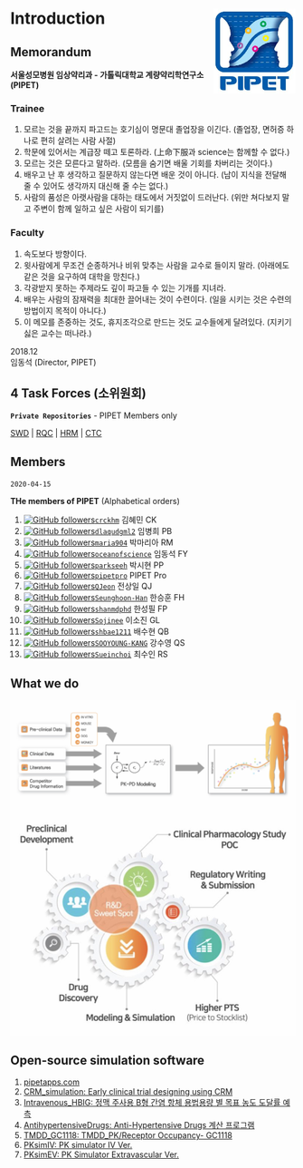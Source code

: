 # Introduction <img src="assets/PIPET-A-02.JPG"  align="right" height="150" />

## Memorandum

**서울성모병원 임상약리과 - 가톨릭대학교 계량약리학연구소 (PIPET)**

### Trainee

1. 모르는 것을 끝까지 파고드는 호기심이 명문대 졸업장을 이긴다. (졸업장, 면허증 하나로 편히 살려는 사람 사절)
2. 학문에 있어서는 계급장 떼고 토론하라. (上命下服과 science는 함께할 수 없다.)
3. 모르는 것은 모른다고 말하라. (모름을 숨기면 배울 기회를 차버리는 것이다.)
4. 배우고 난 후 생각하고 질문하지 않는다면 배운 것이 아니다. (남이 지식을 전달해 줄 수 있어도 생각까지 대신해 줄 수는 없다.)
5. 사람의 품성은 아랫사람을 대하는 태도에서 거짓없이 드러난다. (위만 쳐다보지 말고 주변이 함께 일하고 싶은 사람이 되기를)

### Faculty

1. 속도보다 방향이다.
2. 윗사람에게 무조건 순종하거나 비위 맞추는 사람을 교수로 들이지 말라. (아래에도 같은 것을 요구하여 대학을 망친다.)
3. 각광받지 못하는 주제라도 깊이 파고들 수 있는 기개를 지녀라.
4. 배우는 사람의 잠재력을 최대한 끌어내는 것이 수련이다. (일을 시키는 것은 수련의 방법이지 목적이 아니다.)
5. 이 메모를 존중하는 것도, 휴지조각으로 만드는 것도 교수들에게 달려있다. (지키기 싫은 교수는 떠나라.)

2018.12  
임동석 (Director, PIPET)

## 4 Task Forces (소위원회)

**`Private Repositories`** - PIPET Members only

[SWD](https://github.com/pipetcpt/SWD) | [RQC](https://github.com/pipetcpt/RQC) | [HRM](https://github.com/pipetcpt/HRM) |  [CTC](https://github.com/pipetcpt/CTC)

## Members

`2020-04-15`

**THe members of PIPET** (Alphabetical orders)

1. [![GitHub followers](https://img.shields.io/github/followers/crckhm.svg?label=Follow&style=social)`crckhm`](https://github.com/crckhm) 김혜민 CK
1. [![GitHub followers](https://img.shields.io/github/followers/dlaqudgml2.svg?label=Follow&style=social)`dlaqudgml2`](https://github.com/dlaqudgml2) 임병희 PB
1. [![GitHub followers](https://img.shields.io/github/followers/maria904.svg?label=Follow&style=social)`maria904`](https://github.com/maria904) 박마리아 RM
1. [![GitHub followers](https://img.shields.io/github/followers/oceanofscience.svg?label=Follow&style=social)`oceanofscience`](https://github.com/oceanofscience) 임동석 FY
1. [![GitHub followers](https://img.shields.io/github/followers/parkseeh.svg?label=Follow&style=social)`parkseeh`](https://github.com/parkseeh) 박시현 PP
1. [![GitHub followers](https://img.shields.io/github/followers/pipetpro.svg?label=Follow&style=social)`pipetpro`](https://github.com/pipetpro) PIPET Pro
1. [![GitHub followers](https://img.shields.io/github/followers/QJeon.svg?label=Follow&style=social)`QJeon`](https://github.com/QJeon) 전상일 QJ
1. [![GitHub followers](https://img.shields.io/github/followers/Seunghoon-Han.svg?label=Follow&style=social)`Seunghoon-Han`](https://github.com/Seunghoon-Han) 한승훈 FH
1. [![GitHub followers](https://img.shields.io/github/followers/shanmdphd.svg?label=Follow&style=social)`shanmdphd`](https://github.com/shanmdphd) 한성필 FP
1. [![GitHub followers](https://img.shields.io/github/followers/Sojinee.svg?label=Follow&style=social)`Sojinee`](https://github.com/Sojinee) 이소진 GL
1. [![GitHub followers](https://img.shields.io/github/followers/shbae1211.svg?label=Follow&style=social)`shbae1211`](https://github.com/shbae1211) 배수현 QB
1. [![GitHub followers](https://img.shields.io/github/followers/SOOYOUNG-KANG.svg?label=Follow&style=social)`SOOYOUNG-KANG`](https://github.com/SOOYOUNG-KANG) 강수영 QS
1. [![GitHub followers](https://img.shields.io/github/followers/Sueinchoi.svg?label=Follow&style=social)`Sueinchoi`](https://github.com/Sueinchoi) 최수인 RS

## What we do

![](assets/what-we-do.jpg)

## Open-source simulation software

1. [pipetapps.com](http://www.pipetapps.com)
1. [CRM_simulation: Early clinical trial designing using CRM](https://www.edison.re.kr/search?p_p_id=edisonscienceAppstore_WAR_edisonappstore2016portlet&p_p_mode=view&p_p_state=maximized&_edisonscienceAppstore_WAR_edisonappstore2016portlet_solverId=85901)
1. [Intravenous_HBIG: 정맥 주사용 B형 간염 항체 용법용량 별 목표 농도 도달률 예측](https://www.edison.re.kr/search?p_p_id=edisonscienceAppstore_WAR_edisonappstore2016portlet&p_p_mode=view&p_p_state=maximized&_edisonscienceAppstore_WAR_edisonappstore2016portlet_solverId=85701)
1. [AntihypertensiveDrugs: Anti-Hypertensive Drugs 계산 프로그램](https://www.edison.re.kr/search?p_p_id=edisonscienceAppstore_WAR_edisonappstore2016portlet&p_p_mode=view&p_p_state=maximized&_edisonscienceAppstore_WAR_edisonappstore2016portlet_solverId=85501)
1. [TMDD_GC1118: TMDD_PK/Receptor Occupancy- GC1118](https://www.edison.re.kr/search?p_p_id=edisonscienceAppstore_WAR_edisonappstore2016portlet&p_p_mode=view&p_p_state=maximized&_edisonscienceAppstore_WAR_edisonappstore2016portlet_solverId=73101)
1. [PKsimIV: PK simulator IV Ver.](https://www.edison.re.kr/search?p_p_id=edisonscienceAppstore_WAR_edisonappstore2016portlet&p_p_mode=view&p_p_state=maximized&_edisonscienceAppstore_WAR_edisonappstore2016portlet_solverId=68701)
1. [PKsimEV: PK Simulator Extravascular Ver.](https://www.edison.re.kr/search?p_p_id=edisonscienceAppstore_WAR_edisonappstore2016portlet&p_p_mode=view&p_p_state=maximized&_edisonscienceAppstore_WAR_edisonappstore2016portlet_solverId=67601)
